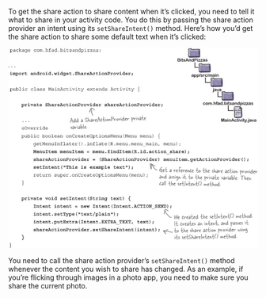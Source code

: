 To get the share action to share content when it’s clicked, you need to tell it what to share in your activity code. You do this by passing the share action provider an intent using its `setShareIntent()` method. Here’s how you’d get the share action to share some default text when it’s clicked:

![](.guides/img/44.png)

You need to call the share action provider’s `setShareIntent()` method whenever the content you wish to share has changed. As an example, if you’re flicking through images in a photo app, you need to make sure you share the current photo.



